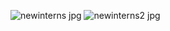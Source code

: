 ![newinterns jpg](https://user-images.githubusercontent.com/61964458/79020730-85879e80-7b71-11ea-9476-772332108084.JPG)
![newinterns2 jpg](https://user-images.githubusercontent.com/61964458/79021144-b3b9ae00-7b72-11ea-9412-b58e61b8716f.JPG)
